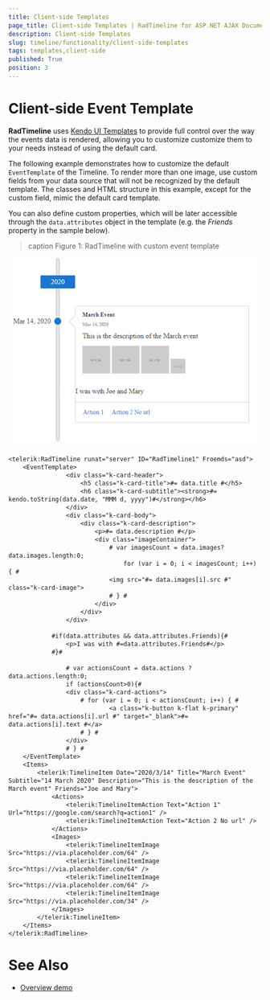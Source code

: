 ```yaml
---
title: Client-side Templates
page_title: Client-side Templates | RadTimeline for ASP.NET AJAX Documentation
description: Client-side Templates
slug: timeline/functionality/client-side-templates
tags: templates,client-side
published: True
position: 3
---
```


# Client-side Event Template

**RadTimeline** uses [Kendo UI Templates](https://docs.telerik.com/kendo-ui/framework/templates/overview) to provide full control over the way the events data is rendered, allowing you to customize customize them to your needs instead of using the default card.

The following example demonstrates how to customize the default `EventTemplate` of the Timeline. To render more than one image, use custom fields from your data source that will not be recognized by the default template. The classes and HTML structure in this example, except for the custom field, mimic the default card template.

You can also define custom properties, which will be later accessible through the `data.attributes` object in the template (e.g. the *Friends* property in the sample below).

>caption Figure 1: RadTimeline with custom event template

![timeline-templates](../images/timeline-templates.png)

````ASPNET
<telerik:RadTimeline runat="server" ID="RadTimeline1" Froemds="asd">
    <EventTemplate>
                <div class="k-card-header">
                    <h5 class="k-card-title">#= data.title #</h5>
                    <h6 class="k-card-subtitle"><strong>#= kendo.toString(data.date, "MMM d, yyyy")#</strong></h6>
                </div>
                <div class="k-card-body">
                    <div class="k-card-description">
                        <p>#= data.description #</p>
                        <div class="imageContainer">
                            # var imagesCount = data.images? data.images.length:0;
                                for (var i = 0; i < imagesCount; i++) { #
                            <img src="#= data.images[i].src #" class="k-card-image">
                            # } #
                        </div>
                    </div>
                </div>

            #if(data.attributes && data.attributes.Friends){#
                <p>I was with #=data.attributes.Friends#</p>
            #}#

                # var actionsCount = data.actions ? data.actions.length:0;
                if (actionsCount>0){#
                <div class="k-card-actions">
                    # for (var i = 0; i < actionsCount; i++) { #
                            <a class="k-button k-flat k-primary" href="#= data.actions[i].url #" target="_blank">#= data.actions[i].text #</a>
                    # } #
                </div>
                # } #
    </EventTemplate>
    <Items>
        <telerik:TimelineItem Date="2020/3/14" Title="March Event" Subtitle="14 March 2020" Description="This is the description of the March event" Friends="Joe and Mary">
            <Actions>
                <telerik:TimelineItemAction Text="Action 1" Url="https://google.com/search?q=action1" />
                <telerik:TimelineItemAction Text="Action 2 No url" />
            </Actions>
            <Images>
                <telerik:TimelineItemImage Src="https://via.placeholder.com/64" />
                <telerik:TimelineItemImage Src="https://via.placeholder.com/64" />
                <telerik:TimelineItemImage Src="https://via.placeholder.com/64" />
                <telerik:TimelineItemImage Src="https://via.placeholder.com/34" />
            </Images>
        </telerik:TimelineItem>
    </Items>
</telerik:RadTimeline>
````

# See Also

 * [Overview demo](https://demos.telerik.com/aspnet-ajax/timeline/overview/defaultcs.aspx)







